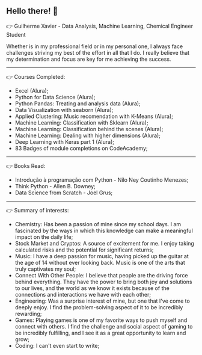## Hello there! 🖖

👉 Guilherme Xavier - Data Analysis, Machine Learning, Chemical Engineer Student

Whether is in my professional field or in my personal one, I always face challenges striving my best of the effort in all that I do. I really believe that my determination and focus are key for me achieving the success.

-------------------------------------------------------------------------------------------------------------------------------------------------
👉 Courses Completed:
- Excel (Alura);
- Python for Data Science (Alura);
- Python Pandas: Treating and analysis data (Alura);
- Data Visualization with seaborn (Alura);
- Applied Clustering: Music recomendation with K-Means (Alura);
- Machine Learning: Classification with Sklearn (Alura);
- Machine Learning: Classification behind the scenes (Alura);
- Machine Learning: Dealing with higher dimensions (Alura);
- Deep Learning with Keras part 1 (Alura);
- 83 Badges of module completions on CodeAcademy;

-------------------------------------------------------------------------------------------------------------------------------------------------
👉 Books Read:
- Introdução à programação com Python - Nilo Ney Coutinho Menezes;
- Think Python - Allen B. Downey;
- Data Science from Scratch - Joel Grus;

-------------------------------------------------------------------------------------------------------------------------------------------------
👉 Summary of interests:
- Chemistry: Has been a passion of mine since my school days. I am fascinated by the ways in which this knowledge can make a meaningful impact on the daily life;
- Stock Market and Cryptos: A source of excitement for me. I enjoy taking calculated risks and the potential for significant returns;
- Music: I have a deep passion for music, having picked up the guitar at the age of 14 without ever looking back. Music is one of the arts that truly captivates my soul;
- Connect With Other People: I believe that people are the driving force behind everything. They have the power to bring both joy and solutions to our lives, and the world as we know it exists because of the connections and interactions we have with each other;
- Engineering: Was a surprise interest of mine, but one that I've come to deeply enjoy. I find the problem-solving aspect of it to be incredibly rewarding;
- Games: Playing games is one of my favorite ways to push myself and connect with others. I find the challenge and social aspect of gaming to be incredibly fulfilling, and I see it as a great opportunity to learn and grow;
- Coding: I can't even start to write; 
